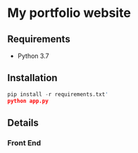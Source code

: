 # My portfolio website

## Requirements

- Python 3.7

## Installation

```python
pip install -r requirements.txt'
python app.py
```

## Details

### Front End
